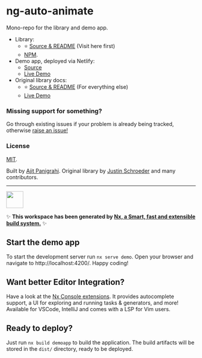 # ng-auto-animate

Mono-repo for the library and demo app.

- Library:
  - ⭐️ [Source & README](https://github.com/ajitzero/ng-auto-animate/tree/main/libs/ng-auto-animate) (Visit here first)
  - [NPM](https://www.npmjs.com/package/ng-auto-animate).
- Demo app, deployed via Netlify:
  - [Source](https://github.com/ajitzero/ng-auto-animate/tree/main/apps/demo)
  - [Live Demo](https://ng-auto-animate.netlify.app/)
- Original library docs:
  - ⭐️ [Source & README](https://github.com/formkit/auto-animate) (For everything else)
  - [Live Demo](https://auto-animate.formkit.com)

### Missing support for something?

Go through existing issues if your problem is already being tracked, otherwise [raise an issue!](https://github.com/ajitzero/ng-auto-animate/issues/new)

### License

[MIT](https://github.com/ajitzero/ng-auto-animate/blob/main/LICENSE).

Built by [Ajit Panigrahi](https://github.com/ajitzero). Original library by [Justin Schroeder](https://github.com/justin-schroeder) and many contributors.

---
<a alt="Nx logo" href="https://nx.dev" target="_blank" rel="noreferrer"><img src="https://raw.githubusercontent.com/nrwl/nx/master/images/nx-logo.png" width="45"></a>

✨ **This workspace has been generated by [Nx, a Smart, fast and extensible build system.](https://nx.dev)** ✨


## Start the demo app

To start the development server run `nx serve demo`. Open your browser and navigate to http://localhost:4200/. Happy coding!

## Want better Editor Integration?

Have a look at the [Nx Console extensions](https://nx.dev/nx-console). It provides autocomplete support, a UI for exploring and running tasks & generators, and more! Available for VSCode, IntelliJ and comes with a LSP for Vim users.

## Ready to deploy?

Just run `nx build demoapp` to build the application. The build artifacts will be stored in the `dist/` directory, ready to be deployed.
